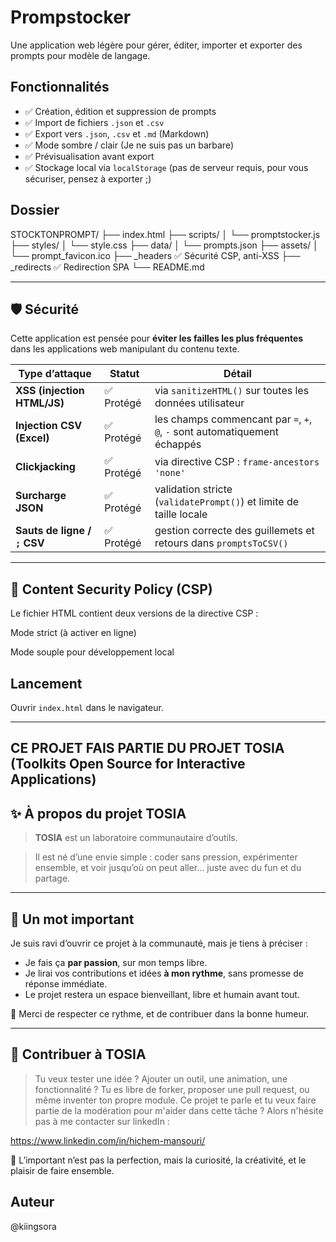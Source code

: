 # Prompstocker

Une application web légère pour gérer, éditer, importer et exporter des prompts pour modèle de langage.

## Fonctionnalités

- ✅ Création, édition et suppression de prompts
- ✅ Import de fichiers `.json` et `.csv`
- ✅ Export vers `.json`, `.csv` et `.md` (Markdown)
- ✅ Mode sombre / clair (Je ne suis pas un barbare)
- ✅ Prévisualisation avant export
- ✅ Stockage local via `localStorage` (pas de serveur requis, pour vous sécuriser, pensez à exporter ;)


## Dossier

STOCKTONPROMPT/
├── index.html
├── scripts/
│   └── promptstocker.js
├── styles/
│   └── style.css
├── data/
│   └── prompts.json
├── assets/
│   └── prompt_favicon.ico
├── _headers         ✅ Sécurité CSP, anti-XSS
├── _redirects       ✅ Redirection SPA
└── README.md


---

## 🛡 Sécurité

Cette application est pensée pour **éviter les failles les plus fréquentes** dans les applications web manipulant du contenu texte.

| Type d’attaque              | Statut     | Détail |
|----------------------------|------------|--------|
| **XSS (injection HTML/JS)**| ✅ Protégé | via `sanitizeHTML()` sur toutes les données utilisateur |
| **Injection CSV (Excel)**  | ✅ Protégé | les champs commencant par `=`, `+`, `@`, `-` sont automatiquement échappés |
| **Clickjacking**           | ✅ Protégé | via directive CSP : `frame-ancestors 'none'` |
| **Surcharge JSON**         | ✅ Protégé | validation stricte (`validatePrompt()`) et limite de taille locale |
| **Sauts de ligne / `;` CSV**| ✅ Protégé | gestion correcte des guillemets et retours dans `promptsToCSV()` |

---

## 🧾 Content Security Policy (CSP)

Le fichier HTML contient deux versions de la directive CSP :

Mode strict (à activer en ligne) 

<!-- <meta http-equiv="Content-Security-Policy"
      content="default-src 'self'; style-src 'self'; script-src 'self'; object-src 'none'; base-uri 'self';">
-->

Mode souple pour développement local 
<!-- <meta http-equiv="Content-Security-Policy"
      content="default-src 'self'; script-src 'self' 'unsafe-inline'; style-src 'self' 'unsafe-inline';">-->


## Lancement

Ouvrir `index.html` dans le navigateur.

---


## CE PROJET FAIS PARTIE DU PROJET TOSIA (Toolkits Open Source for Interactive Applications)

## ✨ À propos du projet TOSIA

> **TOSIA** est un laboratoire communautaire d’outils.

> Il est né d’une envie simple : coder sans pression, expérimenter ensemble, et voir jusqu’où on peut aller… juste avec du fun et du partage.

---

## 🧭 Un mot important

Je suis ravi d’ouvrir ce projet à la communauté, mais je tiens à préciser :

* Je fais ça **par passion**, sur mon temps libre.
* Je lirai vos contributions et idées **à mon rythme**, sans promesse de réponse immédiate.
* Le projet restera un espace bienveillant, libre et humain avant tout.

🙌 Merci de respecter ce rythme, et de contribuer dans la bonne humeur.

---

## 🧪 Contribuer à TOSIA

> Tu veux tester une idée ? Ajouter un outil, une animation, une fonctionnalité ?
> Tu es libre de forker, proposer une pull request, ou même inventer ton propre module.
> Ce projet te parle et tu veux faire partie de la modération pour m'aider dans cette tâche ? Alors n'hésite pas à me contacter sur linkedIn : 

https://www.linkedin.com/in/hichem-mansouri/

🎯 L’important n’est pas la perfection, mais la curiosité, la créativité, et le plaisir de faire ensemble.


## Auteur
@kiingsora
